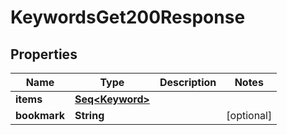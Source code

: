 

# KeywordsGet200Response


## Properties

Name | Type | Description | Notes
------------ | ------------- | ------------- | -------------
**items** | [**Seq&lt;Keyword&gt;**](Keyword.md) |  | 
**bookmark** | **String** |  |  [optional]



